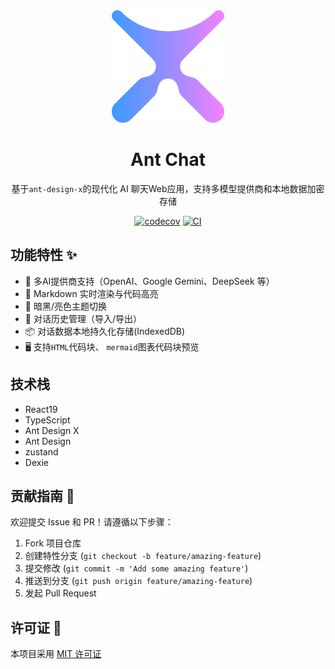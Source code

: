 <div align="center">

<img height="180" src="./packages/web/public/logo.svg" />

# Ant Chat

基于`ant-design-x`的现代化 AI 聊天Web应用，支持多模型提供商和本地数据加密存储

[![codecov](https://codecov.io/gh/whitexie/ant-chat/branch/main/graph/badge.svg?token=ZF0U1B9XI1)](https://codecov.io/gh/whitexie/ant-chat)
[![CI](https://github.com/whitexie/ant-chat/actions/workflows/ci.yml/badge.svg?branch=main)](https://github.com/whitexie/ant-chat/actions/workflows/ci.yml)

</div>

## 功能特性 ✨

- 🚀 多AI提供商支持（OpenAI、Google Gemini、DeepSeek 等）
- 📝 Markdown 实时渲染与代码高亮
- 🎨 暗黑/亮色主题切换
- 🔄 对话历史管理（导入/导出）
- 📦 对话数据本地持久化存储(IndexedDB)
- 🖥️ 支持`HTML`代码块、 `mermaid`图表代码块预览

## 技术栈

- React19
- TypeScript
- Ant Design X
- Ant Design
- zustand
- Dexie

## 贡献指南 🤝

欢迎提交 Issue 和 PR！请遵循以下步骤：

1. Fork 项目仓库
2. 创建特性分支 (`git checkout -b feature/amazing-feature`)
3. 提交修改 (`git commit -m 'Add some amazing feature'`)
4. 推送到分支 (`git push origin feature/amazing-feature`)
5. 发起 Pull Request

## 许可证 📄

本项目采用 [MIT 许可证](https://opensource.org/licenses/MIT)
